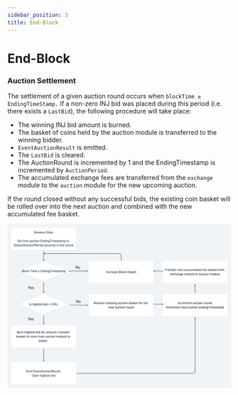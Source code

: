 ```yaml
---
sidebar_position: 3
title: End-Block  
---
```


# End-Block

### Auction Settlement

The settlement of a given auction round occurs when `blockTime ≥ EndingTimeStamp.` If a non-zero INJ bid was placed during this period (i.e. there exists a `LastBid`), the following procedure will take place: 

- The winning INJ bid amount is burned.
- The basket of coins held by the auction module is transferred to the winning bidder. 
- `EventAuctionResult` is emitted.
- The `LastBid` is cleared.
- The AuctionRound is incremented by 1 and the EndingTimestamp is incremented by `AuctionPeriod`. 
- The accumulated exchange fees are transferred from the `exchange` module to the `auction` module for the new upcoming auction. 

If the round closed without any successful bids, the existing coin basket will be rolled over into the next auction and combined with the new accumulated fee basket. 

![img.png](./img.png)